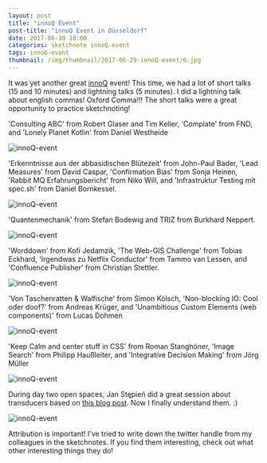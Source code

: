 ```yaml
---
layout: post
title: "innoQ Event"
post-title: "innoQ Event in Düsseldorf"
date: 2017-06-30 18:00
categories: sketchnote innoQ-event
tags: innoQ-event
thumbnail: /img/thumbnail/2017-06-29-innoQ-event/6.jpg
---
```


It was yet another great [innoQ](https://innoq.com) event! This time, we had a lot of short talks (15 and 10 minutes) and lightning talks (5 minutes). I did a lightning talk about english commas! Oxford Comma!!! The short talks were a great opportunity to practice sketchnoting!

'Consulting ABC' from Robert Glaser and Tim Keller, 'Complate' from FND, and 'Lonely Planet Kotlin' from Daniel Westheide

![innoQ-event](/img/2017-06-29-innoQ-event/1.jpg "innoQ event")

'Erkenntnisse aus der abbasidischen Blütezeit' from John-Paul Bader, 'Lead Measures' from David Caspar, 'Confirmation Bias' from Sonja Heinen, 'Rabbit MQ Erfahrungsbericht' from Niko Will, and 'Infrastruktur Testing mit spec.sh' from Daniel Bornkessel.

![innoQ-event](/img/2017-06-29-innoQ-event/2.jpg "innoQ event")

'Quantenmechanik' from Stefan Bodewig and TRIZ from Burkhard Neppert.

![innoQ-event](/img/2017-06-29-innoQ-event/3.jpg "innoQ event")

'Worddown' from Kofi Jedamzik, 'The Web-GIS Challenge' from Tobias Eckhard, 'Irgendwas zu Netflix Conductor' from Tammo van Lessen, and 'Confluence Publisher' from Christian Stettler.

![innoQ-event](/img/2017-06-29-innoQ-event/4.jpg "innoQ event")

'Von Taschenratten & Walfische' from Simon Kölsch, 'Non-blocking IO: Cool oder doof?' from Andreas Krüger, and 'Unambitious Custom Elements (web components)' from Lucas Dohmen

![innoQ-event](/img/2017-06-29-innoQ-event/5.jpg "innoQ event")

'Keep Calm and center stuff in CSS' from Roman Stanghöner, 'Image Search' from Philipp Haußleiter, and 'Integrative Decision Making' from Jörg Müller

![innoQ-event](/img/2017-06-29-innoQ-event/6.jpg "innoQ event")

During day two open spaces, Jan Stępień did a great session about transducers based on [this blog post](http://eli.thegreenplace.net/2017/reducers-transducers-and-coreasync-in-clojure/). Now I finally understand them. :)

![innoQ-event](/img/2017-06-29-innoQ-event/7.jpg "innoQ event")

Attribution is important! I've tried to write down the twitter handle from my colleagues in the sketchnotes. If you find them interesting, check out what other interesting things they do!
